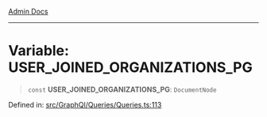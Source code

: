 [Admin Docs](/)

---

# Variable: USER_JOINED_ORGANIZATIONS_PG

> `const` **USER_JOINED_ORGANIZATIONS_PG**: `DocumentNode`

Defined in: [src/GraphQl/Queries/Queries.ts:113](https://github.com/PalisadoesFoundation/talawa-admin/blob/main/src/GraphQl/Queries/Queries.ts#L113)
